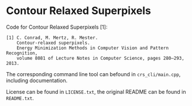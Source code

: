 # Contour Relaxed Superpixels

Code for Contour Relaxed Superpixels [1]:

    [1] C. Conrad, M. Mertz, R. Mester.
        Contour-relaxed superpixels.
        Energy Minimization Methods in Computer Vision and Pattern Recognition,
        volume 8081 of Lecture Notes in Computer Science, pages 280–293, 2013.

The corresponding command line tool can befound in `crs_cli/main.cpp`, including documentation.

License can be found in `LICENSE.txt`, the original README can be found in `README.txt`.